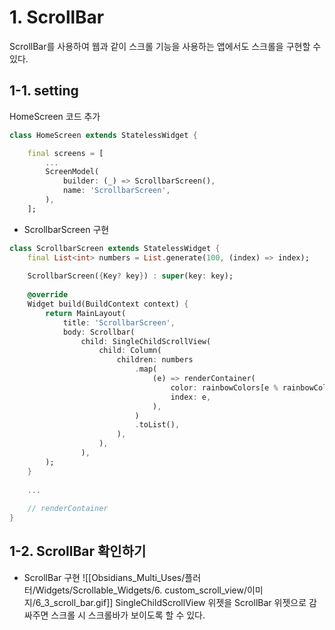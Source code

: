 # 1. ScrollBar

ScrollBar를 사용하여 웹과 같이 스크롤 기능을 사용하는 앱에서도 스크롤을 구현할 수 있다.

## 1-1. setting

HomeScreen 코드 추가
```dart
class HomeScreen extends StatelessWidget {

	final screens = [
		...
		ScreenModel(
			builder: (_) => ScrollbarScreen(),
			name: 'ScrollbarScreen',
		),
	];
```


- ScrollbarScreen 구현
```dart
class ScrollbarScreen extends StatelessWidget {
	final List<int> numbers = List.generate(100, (index) => index);
	
	ScrollbarScreen({Key? key}) : super(key: key);
	
	@override
	Widget build(BuildContext context) {
		return MainLayout(
			title: 'ScrollbarScreen',
			body: Scrollbar(
				child: SingleChildScrollView(
					child: Column(
						children: numbers
							.map(
								(e) => renderContainer(
									color: rainbowColors[e % rainbowColors.length],
									index: e,
								),
							)
							.toList(),
						),
					),
				),
		);
	}
	
	...
	
	// renderContainer
}
```


## 1-2. ScrollBar 확인하기

- ScrollBar 구현
	![[Obsidians_Multi_Uses/플러터/Widgets/Scrollable_Widgets/6. custom_scroll_view/이미지/6_3_scroll_bar.gif]]
SingleChildScrollView 위젯을 ScrollBar 위젯으로 감싸주면 스크롤 시 스크롤바가 보이도록 할 수 있다.